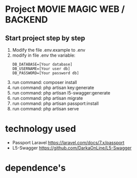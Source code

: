 # Project MOVIE MAGIC WEB / BACKEND
## Start project step by step
 1. Modify the file .env.example to .env
 2. modify in file .env the variable: 
    ```
    DB_DATABASE=[Your database]
    DB_USERNAME=[Your user db]
    DB_PASSWORD=[Your password db] 
    ```   
 3. run command: composer install
 4. run command: php artisan key:generate 
 6. run command: php artisan l5-swagger:generate    
 6. run command: php artisan migrate
 7. run command: php artisan passport:install
 8. run command: php artisan serve

# technology used
 - Passport Laravel
   https://laravel.com/docs/7.x/passport
 - L5-Swagger
   https://github.com/DarkaOnLine/L5-Swagger

# dependence's

